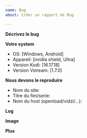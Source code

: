 ```yaml
---
name: Bug
about: Créer un rapport de Bug

---
```


**Décrivez le bug**
<!-- Une description claire et concise de ce qu'est le bug. -->

**Votre system**
- OS: [Windows, Android]
- Appareil: [nvidia shield, Ultra]
- Version Kodi: [16.17.18]
- Version Vstream: [1.7.0]

**Nous devons le reproduire**
<!-- Pour cela il nous faut: -->
- Nom du site: 
- Titre du fim/serie: 
- Nom du host (openload/vidzi/...): 

**Log**
<!-- 
L’accès un votre fichier log seras un plus. Pour savoir comment uploader votre log voir: 
https://kodi-vstream.github.io/docs/outils/
-->

**Image**
<!-- Si votre soucis est visuel faite une capture d’écran. -->

**Plus**
<!-- Ajoutez plus d'information sur le problème ici. -->
